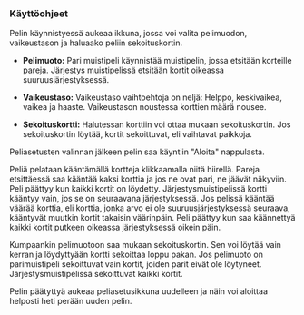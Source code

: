 ### Käyttöohjeet

Pelin käynnistyessä aukeaa ikkuna, jossa voi valita pelimuodon, vaikeustason ja haluaako peliin sekoituskortin.

- **Pelimuoto:** Pari muistipeli käynnistää muistipelin, jossa etsitään korteille pareja. Järjestys muistipelissä etsitään kortit 
oikeassa suuruusjärjestyksessä.

- **Vaikeustaso:** Vaikeustaso vaihtoehtoja on neljä: Helppo, keskivaikea, vaikea ja haaste. 
Vaikeustason noustessa korttien määrä nousee. 

- **Sekoituskortti:** Halutessan korttiin voi ottaa mukaan sekoituskortin. Jos sekoituskortin löytää, kortit sekoittuvat, eli
vaihtavat paikkoja.

Peliasetusten valinnan jälkeen pelin saa käyntiin "Aloita" nappulasta.

Peliä pelataan kääntämällä kortteja klikkaamalla niitä hiirellä. Pareja etsittäessä saa kääntää kaksi korttia ja jos ne ovat pari, 
ne jäävät näkyviin. Peli päättyy kun kaikki kortit on löydetty. Järjestysmuistipelissä kortti kääntyy vain, jos se on seuraavana järjestyksessä.
Jos pelissä kääntää väärää korttia, eli korttia, jonka arvo ei ole suuruusjärjestyksessä seuraava, kääntyvät muutkin kortit takaisin
väärinpäin. Peli päättyy kun saa käännettyä kaikki kortit putkeen oikeassa järjestyksessä oikein päin.

Kumpaankin pelimuotoon saa mukaan sekoituskortin. Sen voi löytää vain kerran ja löydyttyään kortti sekoittaa loppu pakan. Jos pelimuoto on 
parimuistipeli sekoittuvat vain kortit, joiden parit eivät ole löytyneet. Järjestysmuistipelissä sekoittuvat kaikki kortit.

Pelin päätyttyä aukeaa peliasetusikkuna uudelleen ja näin voi aloittaa helposti heti perään uuden pelin.
